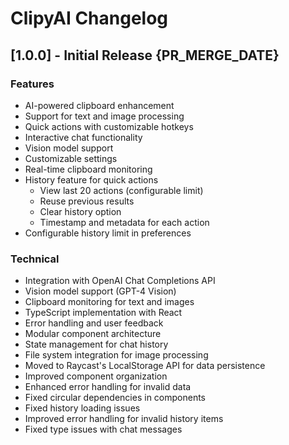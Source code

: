 # ClipyAI Changelog

## [1.0.0] - Initial Release {PR_MERGE_DATE}

### Features

- AI-powered clipboard enhancement
- Support for text and image processing
- Quick actions with customizable hotkeys
- Interactive chat functionality
- Vision model support
- Customizable settings
- Real-time clipboard monitoring
- History feature for quick actions
  - View last 20 actions (configurable limit)
  - Reuse previous results
  - Clear history option
  - Timestamp and metadata for each action
- Configurable history limit in preferences

### Technical

- Integration with OpenAI Chat Completions API
- Vision model support (GPT-4 Vision)
- Clipboard monitoring for text and images
- TypeScript implementation with React
- Error handling and user feedback
- Modular component architecture
- State management for chat history
- File system integration for image processing
- Moved to Raycast's LocalStorage API for data persistence
- Improved component organization
- Enhanced error handling for invalid data
- Fixed circular dependencies in components
- Fixed history loading issues
- Improved error handling for invalid history items
- Fixed type issues with chat messages
